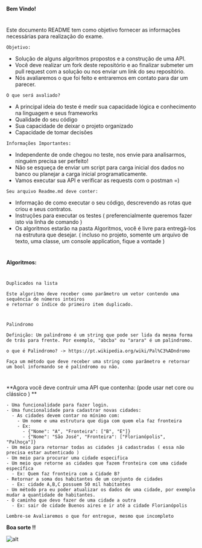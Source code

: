 **Bem Vindo!**
# 
Este documento README tem como objetivo fornecer as informações necessárias para realização do exame.
 
 
` Objetivo: `
 
- Solução de alguns algoritmos propostos e a construção de uma API.
- Você deve realizar um fork deste repositório e ao finalizar submeter um pull request com a solução ou nos enviar um link do seu repositório.
- Nós avaliaremos o que foi feito e entraremos em contato para dar um parecer.
 
 
`O que será avaliado?`
  
  - A principal ideia do teste é medir sua capacidade lógica e conhecimento na linguagem e seus frameworks
  - Qualidade do seu código
  - Sua capacidade de deixar o projeto organizado
  - Capacidade de tomar decisões
 
`Informações Importantes: `
 
- Independente de onde chegou no teste, nos envie para analisarmos, ninguém precisa ser perfeito!
- Não se esqueça de enviar um script para carga inicial dos dados no banco ou planejar a carga inicial programaticamente.
- Vamos executar sua API e verificar as requests com o postman =)
 
`Seu arquivo Readme.md deve conter: `
 
- Informação de como executar o seu código, descrevendo as rotas que criou e seus contratos.
- Instruções para executar os testes ( preferencialmente queremos fazer isto via linha de comando )
- Os algoritmos estarão na pasta Algoritmos, você é livre para entregá-los na estrutura que desejar. ( incluso no projeto, somente um arquivo de texto, uma classe, um console application, fique a vontade )
 
#
**Algoritmos:**
#
`Duplicados na lista`
 
```
Este algoritmo deve receber como parâmetro um vetor contendo uma sequência de números inteiros
e retornar o índice do primeiro item duplicado.

```
#
`Palindromo`
 
```
Definição: Um palindromo é um string que pode ser lida da mesma forma de trás para frente. Por exemplo, "abcba" ou "arara" é um palindromo.

o que é Palindromo? -> https://pt.wikipedia.org/wiki/Pal%C3%ADndromo
 
Faça um método que deve receber uma string como parâmetro e retornar um bool informando se é palíndromo ou não.
```
 
#
**Agora você deve contruir uma API que contenha: (pode usar net core ou clássico ) **
```
- Uma funcionalidade para fazer login.
- Uma funcionalidade para cadastrar novas cidades:
  - As cidades devem contar no mínimo com:
    - Um nome e uma estrutura que diga com quem ela faz fronteira
    - Ex: 
      - {"Nome": "A", "Fronteira": ["B", "E"]}
      - {"Nome": "São José", "Fronteira": ["Florianópolis", "Palhoça"]}
- Um meio para retornar todas as cidades já cadastradas ( essa não precisa estar autenticado )
- Um meio para procurar uma cidade especifica
- Um meio que retorne as cidades que fazem fronteira com uma cidade específica
  - Ex: Quem faz fronteira com a Cidade B?
- Retornar a soma dos habitantes de um conjunto de cidades
  - Ex: cidade A,B,C possuem 50 mil habitantes
- Um método pra eu poder atualizar os dados de uma cidade, por exemplo mudar a quantidade de habitantes.
- O caminho que devo fazer de uma cidade a outra
  - Ex: sair de cidade Buenos aires e ir até a cidade Florianópolis
```
 
 
 
`Lembre-se Avaliaremos o que for entregue, mesmo que incompleto`
 
**Boa sorte !!**
 
![alt](https://ajsoifer.files.wordpress.com/2014/04/keep-calm-and-don-t-feed-the-troll-48.png)
